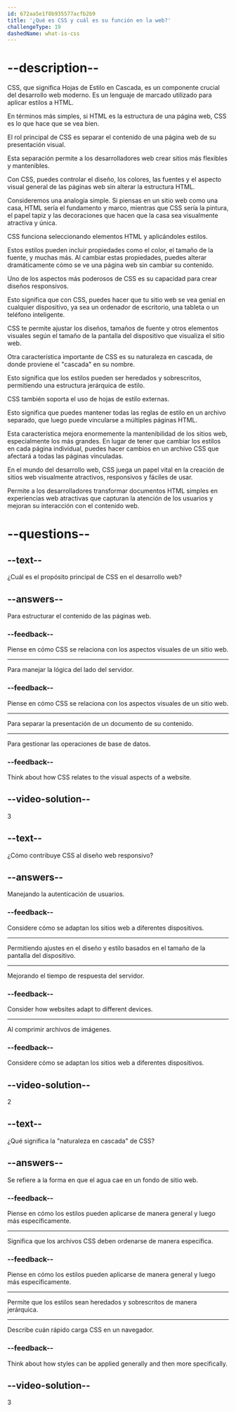 ```yaml
---
id: 672aa5e1f8b935577acfb2b9
title: '¿Qué es CSS y cuál es su función en la web?'
challengeType: 19
dashedName: what-is-css
---
```


# --description--

CSS, que significa Hojas de Estilo en Cascada, es un componente crucial del desarrollo web moderno. Es un lenguaje de marcado utilizado para aplicar estilos a HTML.

En términos más simples, si HTML es la estructura de una página web, CSS es lo que hace que se vea bien.

El rol principal de CSS es separar el contenido de una página web de su presentación visual.

Esta separación permite a los desarrolladores web crear sitios más flexibles y mantenibles.

Con CSS, puedes controlar el diseño, los colores, las fuentes y el aspecto visual general de las páginas web sin alterar la estructura HTML.

Consideremos una analogía simple. Si piensas en un sitio web como una casa, HTML sería el fundamento y marco, mientras que CSS sería la pintura, el papel tapiz y las decoraciones que hacen que la casa sea visualmente atractiva y única.

CSS funciona seleccionando elementos HTML y aplicándoles estilos.

Estos estilos pueden incluir propiedades como el color, el tamaño de la fuente, y muchas más. Al cambiar estas propiedades, puedes alterar dramáticamente cómo se ve una página web sin cambiar su contenido.

Uno de los aspectos más poderosos de CSS es su capacidad para crear diseños responsivos.

Esto significa que con CSS, puedes hacer que tu sitio web se vea genial en cualquier dispositivo, ya sea un ordenador de escritorio, una tableta o un teléfono inteligente.

CSS te permite ajustar los diseños, tamaños de fuente y otros elementos visuales según el tamaño de la pantalla del dispositivo que visualiza el sitio web.

Otra característica importante de CSS es su naturaleza en cascada, de donde proviene el "cascada" en su nombre.

Esto significa que los estilos pueden ser heredados y sobrescritos, permitiendo una estructura jerárquica de estilo.

CSS también soporta el uso de hojas de estilo externas.

Esto significa que puedes mantener todas las reglas de estilo en un archivo separado, que luego puede vincularse a múltiples páginas HTML.

Esta característica mejora enormemente la mantenibilidad de los sitios web, especialmente los más grandes. En lugar de tener que cambiar los estilos en cada página individual, puedes hacer cambios en un archivo CSS que afectará a todas las páginas vinculadas.

En el mundo del desarrollo web, CSS juega un papel vital en la creación de sitios web visualmente atractivos, responsivos y fáciles de usar.

Permite a los desarrolladores transformar documentos HTML simples en experiencias web atractivas que capturan la atención de los usuarios y mejoran su interacción con el contenido web.

# --questions--

## --text--

¿Cuál es el propósito principal de CSS en el desarrollo web?

## --answers--

Para estructurar el contenido de las páginas web.

### --feedback--

Piense en cómo CSS se relaciona con los aspectos visuales de un sitio web.

---

Para manejar la lógica del lado del servidor.

### --feedback--

Piense en cómo CSS se relaciona con los aspectos visuales de un sitio web.

---

Para separar la presentación de un documento de su contenido.

---

Para gestionar las operaciones de base de datos.

### --feedback--

Think about how CSS relates to the visual aspects of a website.

## --video-solution--

3

## --text--

¿Cómo contribuye CSS al diseño web responsivo?

## --answers--

Manejando la autenticación de usuarios.

### --feedback--

Considere cómo se adaptan los sitios web a diferentes dispositivos.

---

Permitiendo ajustes en el diseño y estilo basados en el tamaño de la pantalla del dispositivo.

---

Mejorando el tiempo de respuesta del servidor.

### --feedback--

Consider how websites adapt to different devices.

---

Al comprimir archivos de imágenes.

### --feedback--

Considere cómo se adaptan los sitios web a diferentes dispositivos.

## --video-solution--

2

## --text--

¿Qué significa la "naturaleza en cascada" de CSS?

## --answers--

Se refiere a la forma en que el agua cae en un fondo de sitio web.

### --feedback--

Piense en cómo los estilos pueden aplicarse de manera general y luego más específicamente.

---

Significa que los archivos CSS deben ordenarse de manera específica.

### --feedback--

Piense en cómo los estilos pueden aplicarse de manera general y luego más específicamente.

---

Permite que los estilos sean heredados y sobrescritos de manera jerárquica.

---

Describe cuán rápido carga CSS en un navegador.

### --feedback--

Think about how styles can be applied generally and then more specifically.

## --video-solution--

3
